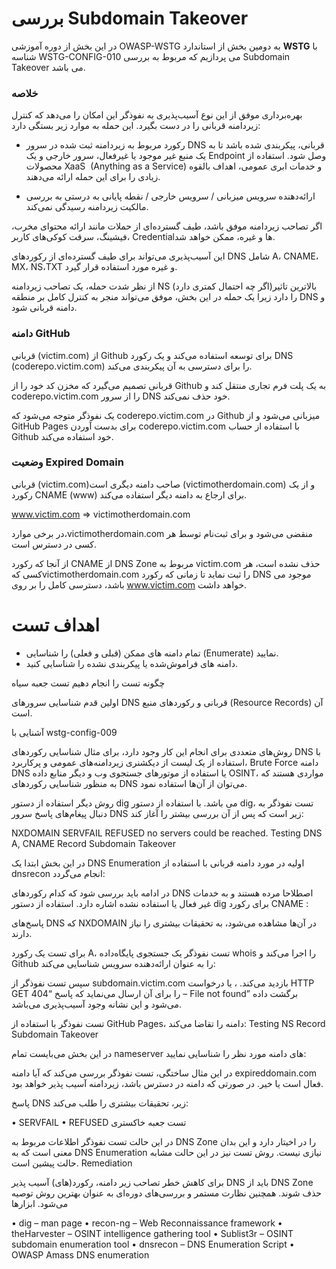 # بررسی Subdomain Takeover

در این بخش از دوره آموزشی OWASP-WSTG به دومین بخش از استاندارد **WSTG** با شناسه WSTG-CONFIG-010 می پردازیم که مربوط به بررسی Subdomain Takeover می باشد.

### خلاصه

بهره‌برداری موفق از این نوع آسیب‌پذیری به نفوذگر این امکان را می‌دهد که کنترل زیردامنه قربانی را در دست بگیرد. این حمله به موارد زیر بستگی دارد:

* رکورد مربوط به زیردامنه ثبت شده در سرور DNS قربانی، پیکربندی شده باشد تا به یک منبع غیر موجود یا غیرفعال، سرور خارجی و یک Endpoint وصل شود. استفاده از محصولات XaaS ‏ (Anything as a Service) و خدمات ابری عمومی، اهداف بالقوه زیادی را برای این حمله ارائه می‌دهند.

* ارائه‌دهنده سرویس میزبانی / سرویس خارجی / نقطه پایانی به درستی به بررسی مالکیت زیردامنه رسیدگی نمی‌کند.

اگر تصاحب زیردامنه موفق باشد، طیف گسترده‌ای از حملات مانند ارائه محتوای مخرب، فیشینگ، سرقت کوکی‌های کاربر، Credentialها و غیره، ممکن خواهد شد.

این آسیب‌پذیری می‌تواند برای طیف گسترده‌ای از رکوردهای DNS شامل A، CNAME، MX، NS،TXT و غیره مورد استفاده قرار گیرد.

از نظر شدت حمله، یک تصاحب زیردامنه NS (‏اگر چه احتمال کمتری دارد)‏ بالاترین تاثیر را دارد زیرا یک حمله در این بخش، موفق می‌تواند منجر به کنترل کامل بر منطقه DNS و دامنه قربانی شود.

### دامنه GitHub

قربانی (victim.com) از Github برای توسعه استفاده می‌کند و یک رکورد DNS (coderepo.victim.com) را برای دسترسی به آن پیکربندی می‌کند.

قربانی تصمیم می‌گیرد که مخزن کد خود را از Github به یک پلت فرم تجاری منتقل کند و coderepo.victim.com را از سرور DNS خود حذف نمی‌کند.

یک نفوذگر متوجه می‌شود که coderepo.victim.com در Github میزبانی می‌شود و از GitHub Pages برای بدست آوردن coderepo.victim.com با استفاده از حساب Github خود استفاده می‌کند.

### وضعیت Expired Domain

قربانی (victim.com)صاحب دامنه دیگری است (victimotherdomain.com) ‏ ‏و از یک رکورد CNAME ‏(www) ‏برای ارجاع به دامنه دیگر استفاده می‌کند.

‏www.victim.com => victimotherdomain.com

در برخی موارد،victimotherdomain.com منقضی می‌شود و برای ثبت‌نام توسط هر کسی در دسترس است.

از آنجا که رکورد CNAME از DNS Zone مربوط به victim.com حذف نشده است، هر کسی کهvictimotherdomain.com را ثبت نماید تا زمانی که رکورد DNS موجود می باشد، دسترسی کامل را بر روی www.victim.com خواهد داشت.
# اهداف تست

* تمام دامنه های ممکن (‏قبلی و فعلی) ‏را شناسایی (Enumerate) نمایید.
* دامنه های فراموش‌شده یا پیکربندی نشده را شناسایی کنید.

چگونه تست را انجام دهیم
تست جعبه سیاه

اولین قدم شناسایی سرورهای DNS قربانی و رکوردهای منبع (Resource Records) آن است.

آشنایی با wstg-config-009

روش‌های متعددی برای انجام این کار وجود دارد، برای مثال شناسایی رکوردهای DNS با استفاده از یک لیست از دیکشنری زیردامنه‌های عمومی و پرکاربرد، Brute Force دامنه DNS یا استفاده از موتورهای جستجوی وب و دیگر منابع داده OSINT، مواردی هستند که به منظور شناسایی رکوردهای DNS می‌توان از آن‌ها استفاده نمود.

روش دیگر استفاده از دستور dig می باشد. با استفاده از دستور dig، تست نفوذگر به دنبال پیغام‌های پاسخ سرور DNS زیر است که پس از آن بررسی بیشتر را آغاز کند:

NXDOMAIN
SERVFAIL
REFUSED
no servers could be reached.
Testing DNS A, CNAME Record Subdomain Takeover

در این بخش ابتدا یک DNS Enumeration اولیه در مورد دامنه قربانی با استفاده از dnsrecon انجام می‌گردد:

در ادامه باید بررسی شود که کدام رکوردهای DNS اصطلاحا مرده هستند و به خدمات غیر فعال یا استفاده نشده اشاره دارد. استفاده از دستور dig برای رکورد CNAME :

پاسخ‌های DNS که NXDOMAIN در آن‌ها مشاهده می‌شود، به تحقیقات بیشتری را نیاز دارند.

برای تست یک رکورد A، تست نفوذگر یک جستجوی پایگاه‌داده whois را اجرا می‌کند و Github را به عنوان ارائه‌دهنده سرویس شناسایی می‌کند:

سپس تست نفوذگر از subdomain.victim.com بازدید می‌کند. ، یا درخواست HTTP GET را برای آن ارسال می‌نماید که پاسخ “404 – File not found” برگشت داده می‌شود و این نشانه وجود آسیب‌پذیری می‌باشد.

تست نفوذگر با استفاده از GitHub Pages، دامنه را تقاضا می‌کند:
Testing NS Record Subdomain Takeover

در این بخش می‌بایست تمام nameserver های دامنه مورد نظر را شناسایی نمایید:

در این مثال ساختگی، تست نفوذگر بررسی می‌کند که آیا دامنه expireddomain.com فعال است یا خیر. در صورتی که دامنه در دسترس باشد، زیردامنه آسیب پذیر خواهد بود.

پاسخ DNS زیر، تحقیقات بیشتری را طلب می‌کند:

• SERVFAIL
• REFUSED
تست جعبه خاکستری

در این حالت تست نفوذگر اطلاعات مربوط به DNS Zone را در اخیتار دارد و این بدان معنی است که به DNS Enumeration نیازی نیست. روش تست نیز در این حالت مشابه حالت پیشین است.
Remediation

برای کاهش خطر تصاحب زیر دامنه، رکورد(های) آسیب پذیر DNS باید از DNS Zone حذف شوند. همچنین نظارت مستمر و بررسی‌های دوره‌ای به عنوان بهترین روش توصیه می‌شود.
ابزارها

• dig – man page
• recon-ng – Web Reconnaissance framework
• theHarvester – OSINT intelligence gathering tool
• Sublist3r – OSINT subdomain enumeration tool
• dnsrecon – DNS Enumeration Script
• OWASP Amass DNS enumeration
